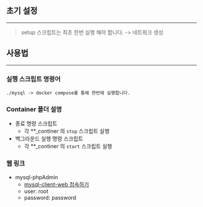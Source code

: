 ## 초기 설정

---
>  setup 스크립트는 최초 한번 실행 해야 합니다. -> 네트워크 생성


## 사용법

---

### 실행 스크립트 명령어

```
./mysql -> docker compose를 통해 한번에 실행합니다.
```

### Container 폴더 설명
* 종료 명령 스크립트 
  * 각 **_continer 의 `stop` 스크립트 실행 
* 백그라운드 실행 명령 스크립트
  * 각 **_continer 의 `start` 스크립트 실행 


### 웹 링크
* mysql-phpAdmin
  - [mysql-client-web 접속하기](http://localhost:8082)
  * user: root
  * password: password


